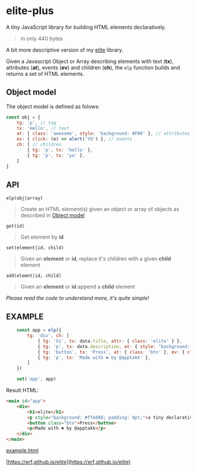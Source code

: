 # elite-plus

A tiny JavaScript library for building HTML elements declaratively.

> in only 440 bytes

A bit more descriptive version of my [elite](https://github.com/erf/elite) library.

Given a Javascript Object or Array describing elements with text (**tx**), attributes (**at**), events (**ev**) and children (**ch**), the `elp` function builds and returns a set of HTML elements.

## Object model

The object model is defined as folows:

```Javascript
const obj = {
    tg: 'p', // tag
    tx: 'Hello', // text
    at: { class: 'awesome', style: 'background: #F00' }, // attributes
    ev: { click: (e) => alert('YO') }, // events
    ch: [ // children
        { tg: 'p', tx: 'hello' },
        { tg: 'p', tx: 'yo' },
    ]
}
```

## API

`elp(obj|array)`

> Create an HTML element(s) given an object or array of objects as described in [Object model](#object-model)

`get(id)`

> Get element by **id**

`set(element|id, child)`

> Given an **element** or **id**, replace it's children with a given **child** element

`add(elemnt|id, child)`

> Given an **element** or **id** append a **child** element

*Please read the code to understand more, it's quite simple!*

## EXAMPLE

```Javascript
    const app = elp({
        tg: 'div', ch: [
            { tg: 'h1', tx: data.title, attr: { class: 'elite' } },
            { tg: 'p', tx: data.description, at: { style: "background: #ffe088; padding: 8pt;" } },
            { tg: 'button', tx: 'Press', at: { class: 'btn' }, ev: { click: (e) => alert('YO') } },
            { tg: 'p', tx: 'Made with ❤ by @apptakk' },
        ]
    })

    set('app', app)

```

Result HTML:

```HTML
<main id="app">
    <div>
        <h1>elite</h1>
        <p style="background: #ffe088; padding: 8pt;">a tiny declarative js dom lib</p>
        <button class="btn">Press</button>
        <p>Made with ❤ by @apptakk</p>
    </div>
</main>
```

[example.html](example.html)

[https://erf.github.io/elite](https://erf.github.io/elite)
